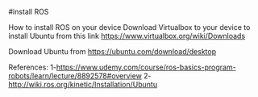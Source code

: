 #install ROS

How to install ROS on your device 
Download Virtualbox to your device to install Ubuntu from this link
https://www.virtualbox.org/wiki/Downloads
 
Download Ubuntu from https://ubuntu.com/download/desktop 
 
 
References:
1-https://www.udemy.com/course/ros-basics-program-robots/learn/lecture/8892578#overview
2- http://wiki.ros.org/kinetic/Installation/Ubuntu



